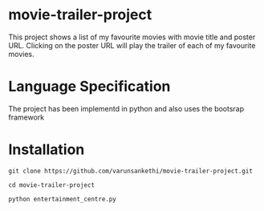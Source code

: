 # movie-trailer-project

This project shows a list of my favourite movies with movie title and poster URL.
Clicking on the poster URL will play the trailer of each of my favourite movies.

# Language Specification

The project has been implementd in python and also uses the bootsrap framework

# Installation

`git clone https://github.com/varunsankethi/movie-trailer-project.git` 

`cd movie-trailer-project`

`python entertainment_centre.py`
